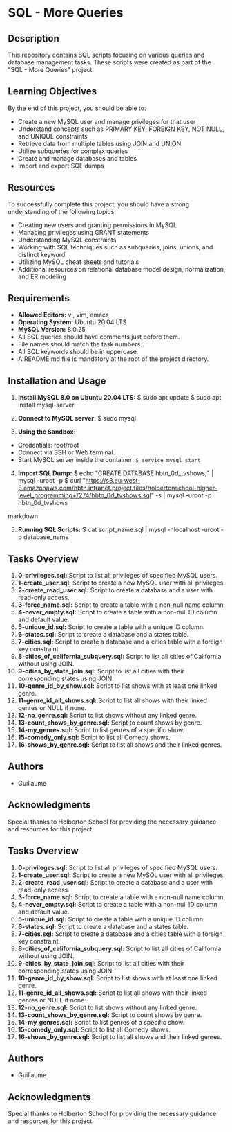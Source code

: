 # SQL - More Queries

## Description
This repository contains SQL scripts focusing on various queries and database management tasks. These scripts were created as part of the "SQL - More Queries" project.

## Learning Objectives
By the end of this project, you should be able to:
- Create a new MySQL user and manage privileges for that user
- Understand concepts such as PRIMARY KEY, FOREIGN KEY, NOT NULL, and UNIQUE constraints
- Retrieve data from multiple tables using JOIN and UNION
- Utilize subqueries for complex queries
- Create and manage databases and tables
- Import and export SQL dumps

## Resources
To successfully complete this project, you should have a strong understanding of the following topics:
- Creating new users and granting permissions in MySQL
- Managing privileges using GRANT statements
- Understanding MySQL constraints
- Working with SQL techniques such as subqueries, joins, unions, and distinct keyword
- Utilizing MySQL cheat sheets and tutorials
- Additional resources on relational database model design, normalization, and ER modeling

## Requirements
- **Allowed Editors:** vi, vim, emacs
- **Operating System:** Ubuntu 20.04 LTS
- **MySQL Version:** 8.0.25
- All SQL queries should have comments just before them.
- File names should match the task numbers.
- All SQL keywords should be in uppercase.
- A README.md file is mandatory at the root of the project directory.

## Installation and Usage
1. **Install MySQL 8.0 on Ubuntu 20.04 LTS:**
$ sudo apt update
$ sudo apt install mysql-server

2. **Connect to MySQL server:**
$ sudo mysql

3. **Using the Sandbox:**
- Credentials: root/root
- Connect via SSH or Web terminal.
- Start MySQL server inside the container: `$ service mysql start`

4. **Import SQL Dump:**
$ echo "CREATE DATABASE hbtn_0d_tvshows;" | mysql -uroot -p
$ curl "https://s3.eu-west-3.amazonaws.com/hbtn.intranet.project.files/holbertonschool-higher-level_programming+/274/hbtn_0d_tvshows.sql" -s | mysql -uroot -p hbtn_0d_tvshows

markdown

5. **Running SQL Scripts:**
$ cat script_name.sql | mysql -hlocalhost -uroot -p database_name

## Tasks Overview
1. **0-privileges.sql:** Script to list all privileges of specified MySQL users.
2. **1-create_user.sql:** Script to create a new MySQL user with all privileges.
3. **2-create_read_user.sql:** Script to create a database and a user with read-only access.
4. **3-force_name.sql:** Script to create a table with a non-null name column.
5. **4-never_empty.sql:** Script to create a table with a non-null ID column and default value.
6. **5-unique_id.sql:** Script to create a table with a unique ID column.
7. **6-states.sql:** Script to create a database and a states table.
8. **7-cities.sql:** Script to create a database and a cities table with a foreign key constraint.
9. **8-cities_of_california_subquery.sql:** Script to list all cities of California without using JOIN.
10. **9-cities_by_state_join.sql:** Script to list all cities with their corresponding states using JOIN.
11. **10-genre_id_by_show.sql:** Script to list shows with at least one linked genre.
12. **11-genre_id_all_shows.sql:** Script to list all shows with their linked genres or NULL if none.
13. **12-no_genre.sql:** Script to list shows without any linked genre.
14. **13-count_shows_by_genre.sql:** Script to count shows by genre.
15. **14-my_genres.sql:** Script to list genres of a specific show.
16. **15-comedy_only.sql:** Script to list all Comedy shows.
17. **16-shows_by_genre.sql:** Script to list all shows and their linked genres.

## Authors
- Guillaume

## Acknowledgments
Special thanks to Holberton School for providing the necessary guidance and resources for this project.

## Tasks Overview
1. **0-privileges.sql:** Script to list all privileges of specified MySQL users.
2. **1-create_user.sql:** Script to create a new MySQL user with all privileges.
3. **2-create_read_user.sql:** Script to create a database and a user with read-only access.
4. **3-force_name.sql:** Script to create a table with a non-null name column.
5. **4-never_empty.sql:** Script to create a table with a non-null ID column and default value.
6. **5-unique_id.sql:** Script to create a table with a unique ID column.
7. **6-states.sql:** Script to create a database and a states table.
8. **7-cities.sql:** Script to create a database and a cities table with a foreign key constraint.
9. **8-cities_of_california_subquery.sql:** Script to list all cities of California without using JOIN.
10. **9-cities_by_state_join.sql:** Script to list all cities with their corresponding states using JOIN.
11. **10-genre_id_by_show.sql:** Script to list shows with at least one linked genre.
12. **11-genre_id_all_shows.sql:** Script to list all shows with their linked genres or NULL if none.
13. **12-no_genre.sql:** Script to list shows without any linked genre.
14. **13-count_shows_by_genre.sql:** Script to count shows by genre.
15. **14-my_genres.sql:** Script to list genres of a specific show.
16. **15-comedy_only.sql:** Script to list all Comedy shows.
17. **16-shows_by_genre.sql:** Script to list all shows and their linked genres.

## Authors
- Guillaume

## Acknowledgments
Special thanks to Holberton School for providing the necessary guidance and resources for this project.
